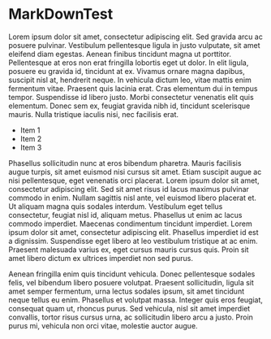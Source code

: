 # MarkDownTest
Lorem ipsum dolor sit amet, consectetur adipiscing elit. Sed gravida arcu ac posuere pulvinar. Vestibulum pellentesque ligula in justo vulputate, sit amet eleifend diam egestas. Aenean finibus tincidunt magna ut porttitor. Pellentesque at eros non erat fringilla lobortis eget ut dolor. In elit ligula, posuere eu gravida id, tincidunt at ex. Vivamus ornare magna dapibus, suscipit nisl at, hendrerit neque. In vehicula dictum leo, vitae mattis enim fermentum vitae. Praesent quis lacinia erat. Cras elementum dui in tempus tempor. Suspendisse id libero justo. Morbi consectetur venenatis elit quis elementum. Donec sem ex, feugiat gravida nibh id, tincidunt scelerisque mauris. Nulla tristique iaculis nisi, nec facilisis erat.

- Item 1
- Item 2
- Item 3


Phasellus sollicitudin nunc at eros bibendum pharetra. Mauris facilisis augue turpis, sit amet euismod nisi cursus sit amet. Etiam suscipit augue ac nisi pellentesque, eget venenatis orci placerat. Lorem ipsum dolor sit amet, consectetur adipiscing elit. Sed sit amet risus id lacus maximus pulvinar commodo in enim. Nullam sagittis nisl ante, vel euismod libero placerat et. Ut aliquam magna quis sodales interdum. Vestibulum eget tellus consectetur, feugiat nisl id, aliquam metus. Phasellus ut enim ac lacus commodo imperdiet. Maecenas condimentum tincidunt imperdiet. Lorem ipsum dolor sit amet, consectetur adipiscing elit. Phasellus imperdiet id est a dignissim. Suspendisse eget libero at leo vestibulum tristique at ac enim. Praesent malesuada varius ex, eget cursus mauris cursus quis. Proin sit amet libero dictum ex ultrices imperdiet non sed purus.

Aenean fringilla enim quis tincidunt vehicula. Donec pellentesque sodales felis, vel bibendum libero posuere volutpat. Praesent sollicitudin, ligula sit amet semper fermentum, urna lectus sodales ipsum, sit amet tincidunt neque tellus eu enim. Phasellus et volutpat massa. Integer quis eros feugiat, consequat quam ut, rhoncus purus. Sed vehicula, nisl sit amet imperdiet convallis, tortor risus cursus urna, ac sollicitudin libero arcu a justo. Proin purus mi, vehicula non orci vitae, molestie auctor augue.
